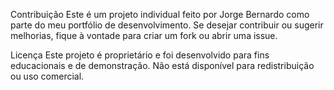 Contribuição
Este é um projeto individual feito por Jorge Bernardo como parte do meu portfólio de desenvolvimento. Se desejar contribuir ou sugerir melhorias, fique à vontade para criar um fork ou abrir uma issue.

Licença
Este projeto é proprietário e foi desenvolvido para fins educacionais e de demonstração. Não está disponível para redistribuição ou uso comercial.
